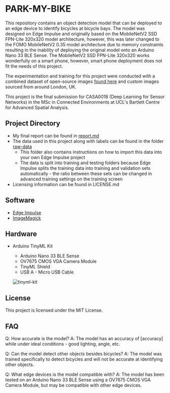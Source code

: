 # PARK-MY-BIKE
This repository contains an object detection model that can be deployed to an edge device to identify bicycles at bicycle bays. The model was designed on Edge Impulse and originally based on the MobileNetV2 SSD FPN-Lite 320x320 model architecture, however, this was later changed to the FOMO MobileNetV2 0.35 model architecture due to memory constraints resulting in the inability of deploying the original model onto an Arduino Nano 33 BLE Sense. The MobileNetV2 SSD FPN-Lite 320x320 works wonderfully on a smart phone, however, smart phone deployment does not fit the needs of this project.

The experimentation and training for this project were conducted with a combined dataset of open-source images [found here](https://images.cv/dataset/bicycle-image-classification-dataset) and custom images sourced from around London, UK.

This project is the final submission for CASA0018 (Deep Learning for Sensor Networks) in the MSc in Connected Environments at UCL's Bartlett Centre for Advanced Spatial Analysis.

## Project Directory
- My final report can be found in [report.md](https://github.com/andrelbourgeois/park-my-bike/blob/main/report.md)
- The data used in this project along with labels can be found in the folder [raw-data](https://github.com/andrelbourgeois/park-my-bike/tree/main/raw-data)
  - This folder also contains instructions on how to import this data into your own Edge Impulse project
  - The data is split into training and testing folders because Edge Impulse splits the training data into training and validation sets automatically - the ratio between these sets can be changed in advanced training settings on the training screen
- Licensing information can be found in LICENSE.md

## Software
- [Edge Impulse](https://edgeimpulse.com/)
- [ImageMagick](https://imagemagick.org/index.php)

## Hardware
- Arduino TinyML Kit
  - Arduino Nano 33 BLE Sense
  - OV7675 CMOS VGA Camera Module
  - TinyML Shield
  - USB A - Micro USB Cable
  
  ![tinyml-kit](https://user-images.githubusercontent.com/33913141/234854761-9c2d6160-bb56-4dfd-a846-17994812c118.png)

## License
This project is licensed under the MIT License.

## FAQ
Q: How accurate is the model?
A: The model has an accuracy of [accuracy] while under ideal conditions - good lighting, angle, etc.

Q: Can the model detect other objects besides bicycles?
A: The model was trained specifically to detect bicycles and will not be accurate at identifying other objects.

Q: What edge devices is the model compatible with?
A: The model has been tested on an Arduino Nano 33 BLE Sense using a OV7675 CMOS VGA Camera Module, but may be compatible with other edge devices.
